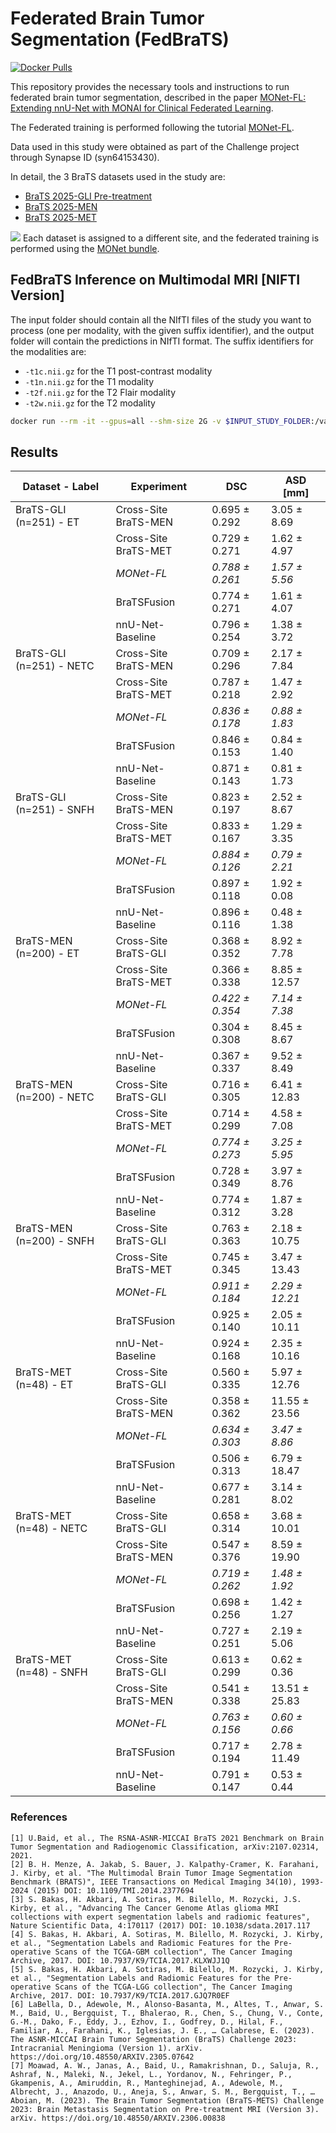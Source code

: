 # Federated Brain Tumor Segmentation (FedBraTS)

[![Docker Pulls](https://img.shields.io/docker/pulls/maiacloud/brats-x64-workstation-dgpu-linux-amd64)](https://hub.docker.com/r/maiacloud/brats-x64-workstation-dgpu-linux-amd64)

This repository provides the necessary tools and instructions to run federated brain tumor segmentation, described in the paper [MONet-FL: Extending nnU-Net with MONAI for Clinical Federated Learning](). 

The Federated training is performed following the tutorial [MONet-FL](https://github.com/minnelab/MONet-Bundle/blob/main/MONet-FL.ipynb).


Data used in this study were obtained as part of the Challenge project through Synapse ID (syn64153430).

In detail, the 3 BraTS datasets used in the study are:
- [BraTS 2025-GLI Pre-treatment](https://www.synapse.org/Synapse:syn65773245)
- [BraTS 2025-MEN](https://www.synapse.org/Synapse:syn64952505)
- [BraTS 2025-MET](https://www.synapse.org/Synapse:syn64951882)

![](./images/Dataset.png)
Each dataset is assigned to a different site, and the federated training is performed using the [MONet bundle](https://github.com/minnelab/MONet-Bundle).


## FedBraTS Inference on Multimodal MRI [NIFTI Version]

The input folder should contain all the NIfTI files of the study you want to process (one per modality, with the given suffix identifier), and the output folder will contain the predictions in NIfTI format.
The suffix identifiers for the modalities are:
- `-t1c.nii.gz` for the T1 post-contrast modality
- `-t1n.nii.gz` for the T1 modality
- `-t2f.nii.gz` for the T2 Flair modality
- `-t2w.nii.gz` for the T2 modality


```bash
docker run --rm -it --gpus=all --shm-size 2G -v $INPUT_STUDY_FOLDER:/var/holoscan/input -v $PREDICTIONS_FOLDER:/var/holoscan/output maiacloud/brats-x64-workstation-dgpu-linux-amd64:1.0-nifti
```

## Results

| **Dataset - Label**      | **Experiment**       | **DSC**         | **ASD \[mm]**  |
| ------------------------ | -------------------- | --------------- | -------------- |
| BraTS-GLI (n=251) - ET   | Cross-Site BraTS-MEN | 0.695 ± 0.292   | 3.05 ± 8.69    |
|                          | Cross-Site BraTS-MET | 0.729 ± 0.271   | 1.62 ± 4.97    |
|                          | *MONet-FL*           | *0.788 ± 0.261* | *1.57 ± 5.56*  |
|                          | BraTSFusion          | 0.774 ± 0.271   | 1.61 ± 4.07    |
|                          | nnU-Net-Baseline     | 0.796 ± 0.254   | 1.38 ± 3.72    |
| BraTS-GLI (n=251) - NETC | Cross-Site BraTS-MEN | 0.709 ± 0.296   | 2.17 ± 7.84    |
|                          | Cross-Site BraTS-MET | 0.787 ± 0.218   | 1.47 ± 2.92    |
|                          | *MONet-FL*           | *0.836 ± 0.178* | *0.88 ± 1.83*  |
|                          | BraTSFusion          | 0.846 ± 0.153   | 0.84 ± 1.40    |
|                          | nnU-Net-Baseline     | 0.871 ± 0.143   | 0.81 ± 1.73    |
| BraTS-GLI (n=251) - SNFH | Cross-Site BraTS-MEN | 0.823 ± 0.197   | 2.52 ± 8.67    |
|                          | Cross-Site BraTS-MET | 0.833 ± 0.167   | 1.29 ± 3.35    |
|                          | *MONet-FL*           | *0.884 ± 0.126* | *0.79 ± 2.21*  |
|                          | BraTSFusion          | 0.897 ± 0.118   | 1.92 ± 0.08    |
|                          | nnU-Net-Baseline     | 0.896 ± 0.116   | 0.48 ± 1.38    |
| BraTS-MEN (n=200) - ET   | Cross-Site BraTS-GLI | 0.368 ± 0.352   | 8.92 ± 7.78    |
|                          | Cross-Site BraTS-MET | 0.366 ± 0.338   | 8.85 ± 12.57   |
|                          | *MONet-FL*           | *0.422 ± 0.354* | *7.14 ± 7.38*  |
|                          | BraTSFusion          | 0.304 ± 0.308   | 8.45 ± 8.67    |
|                          | nnU-Net-Baseline     | 0.367 ± 0.337   | 9.52 ± 8.49    |
| BraTS-MEN (n=200) - NETC | Cross-Site BraTS-GLI | 0.716 ± 0.305   | 6.41 ± 12.83   |
|                          | Cross-Site BraTS-MET | 0.714 ± 0.299   | 4.58 ± 7.08    |
|                          | *MONet-FL*           | *0.774 ± 0.273* | *3.25 ± 5.95*  |
|                          | BraTSFusion          | 0.728 ± 0.349   | 3.97 ± 8.76    |
|                          | nnU-Net-Baseline     | 0.774 ± 0.312   | 1.87 ± 3.28    |
| BraTS-MEN (n=200) - SNFH | Cross-Site BraTS-GLI | 0.763 ± 0.363   | 2.18 ± 10.75   |
|                          | Cross-Site BraTS-MET | 0.745 ± 0.345   | 3.47 ± 13.43   |
|                          | *MONet-FL*           | *0.911 ± 0.184* | *2.29 ± 12.21* |
|                          | BraTSFusion          | 0.925 ± 0.140   | 2.05 ± 10.11   |
|                          | nnU-Net-Baseline     | 0.924 ± 0.168   | 2.35 ± 10.16   |
| BraTS-MET (n=48) - ET    | Cross-Site BraTS-GLI | 0.560 ± 0.335   | 5.97 ± 12.76   |
|                          | Cross-Site BraTS-MEN | 0.358 ± 0.362   | 11.55 ± 23.56  |
|                          | *MONet-FL*           | *0.634 ± 0.303* | *3.47 ± 8.86*  |
|                          | BraTSFusion          | 0.506 ± 0.313   | 6.79 ± 18.47   |
|                          | nnU-Net-Baseline     | 0.677 ± 0.281   | 3.14 ± 8.02    |
| BraTS-MET (n=48) - NETC  | Cross-Site BraTS-GLI | 0.658 ± 0.314   | 3.68 ± 10.01   |
|                          | Cross-Site BraTS-MEN | 0.547 ± 0.376   | 8.59 ± 19.90   |
|                          | *MONet-FL*           | *0.719 ± 0.262* | *1.48 ± 1.92*  |
|                          | BraTSFusion          | 0.698 ± 0.256   | 1.42 ± 1.27    |
|                          | nnU-Net-Baseline     | 0.727 ± 0.251   | 2.19 ± 5.06    |
| BraTS-MET (n=48) - SNFH  | Cross-Site BraTS-GLI | 0.613 ± 0.299   | 0.62 ± 0.36    |
|                          | Cross-Site BraTS-MEN | 0.541 ± 0.338   | 13.51 ± 25.83  |
|                          | *MONet-FL*           | *0.763 ± 0.156* | *0.60 ± 0.66*  |
|                          | BraTSFusion          | 0.717 ± 0.194   | 2.78 ± 11.49   |
|                          | nnU-Net-Baseline     | 0.791 ± 0.147   | 0.53 ± 0.44    |

### References

    [1] U.Baid, et al., The RSNA-ASNR-MICCAI BraTS 2021 Benchmark on Brain Tumor Segmentation and Radiogenomic Classification, arXiv:2107.02314, 2021.
    [2] B. H. Menze, A. Jakab, S. Bauer, J. Kalpathy-Cramer, K. Farahani, J. Kirby, et al. "The Multimodal Brain Tumor Image Segmentation Benchmark (BRATS)", IEEE Transactions on Medical Imaging 34(10), 1993-2024 (2015) DOI: 10.1109/TMI.2014.2377694
    [3] S. Bakas, H. Akbari, A. Sotiras, M. Bilello, M. Rozycki, J.S. Kirby, et al., "Advancing The Cancer Genome Atlas glioma MRI collections with expert segmentation labels and radiomic features", Nature Scientific Data, 4:170117 (2017) DOI: 10.1038/sdata.2017.117
    [4] S. Bakas, H. Akbari, A. Sotiras, M. Bilello, M. Rozycki, J. Kirby, et al., "Segmentation Labels and Radiomic Features for the Pre-operative Scans of the TCGA-GBM collection", The Cancer Imaging Archive, 2017. DOI: 10.7937/K9/TCIA.2017.KLXWJJ1Q
    [5] S. Bakas, H. Akbari, A. Sotiras, M. Bilello, M. Rozycki, J. Kirby, et al., "Segmentation Labels and Radiomic Features for the Pre-operative Scans of the TCGA-LGG collection", The Cancer Imaging Archive, 2017. DOI: 10.7937/K9/TCIA.2017.GJQ7R0EF
    [6] LaBella, D., Adewole, M., Alonso-Basanta, M., Altes, T., Anwar, S. M., Baid, U., Bergquist, T., Bhalerao, R., Chen, S., Chung, V., Conte, G.-M., Dako, F., Eddy, J., Ezhov, I., Godfrey, D., Hilal, F., Familiar, A., Farahani, K., Iglesias, J. E., … Calabrese, E. (2023). The ASNR-MICCAI Brain Tumor Segmentation (BraTS) Challenge 2023: Intracranial Meningioma (Version 1). arXiv. https://doi.org/10.48550/ARXIV.2305.07642
    [7] Moawad, A. W., Janas, A., Baid, U., Ramakrishnan, D., Saluja, R., Ashraf, N., Maleki, N., Jekel, L., Yordanov, N., Fehringer, P., Gkampenis, A., Amiruddin, R., Manteghinejad, A., Adewole, M., Albrecht, J., Anazodo, U., Aneja, S., Anwar, S. M., Bergquist, T., … Aboian, M. (2023). The Brain Tumor Segmentation (BraTS-METS) Challenge 2023: Brain Metastasis Segmentation on Pre-treatment MRI (Version 3). arXiv. https://doi.org/10.48550/ARXIV.2306.00838

